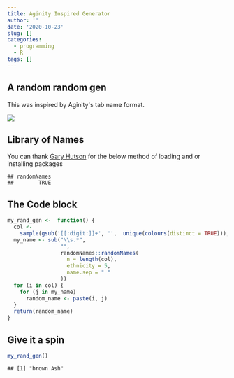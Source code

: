 ```yaml
---
title: Aginity Inspired Generator
author: ''
date: '2020-10-23'
slug: []
categories:
  - programming
  - R
tags: []
---
```

## A random random gen 
This was inspired by Aginity's tab name format. 

![](/post/2020-10-23-aginity-inspired-generator/randfunction.png)

## Library of Names 

You can thank [Gary Hutson](https://nhsrcommunity.com/blog/author/garyhutson/) for the below method of loading and or  installing packages


```
## randomNames 
##        TRUE
```
## The Code block
 


```r
my_rand_gen <-  function() {
  col <-
    sample(gsub('[[:digit:]]+', '',  unique(colours(distinct = TRUE))), 1)
  my_name <- sub("\\s.*",
                 "",
                 randomNames::randomNames(
                   n = length(col),
                   ethnicity = 5,
                   name.sep = " "
                 ))
  for (i in col) {
    for (j in my_name)
      random_name <- paste(i, j)
  }
  return(random_name)
}
```
## Give it a spin


```r
my_rand_gen()
```

```
## [1] "brown Ash"
```
